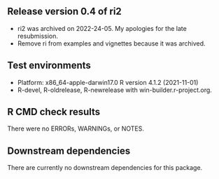 ## Release version 0.4 of ri2
* ri2 was archived on 2022-24-05. My apologies for the late resubmission.
* Remove ri from examples and vignettes because it was archived.

## Test environments
* Platform: x86_64-apple-darwin17.0  R version 4.1.2 (2021-11-01)
* R-devel, R-oldrelease, R-newrelease with win-builder.r-project.org.

## R CMD check results
There were no ERRORs, WARNINGs, or NOTES.

## Downstream dependencies
There are currently no downstream dependencies for this package.
